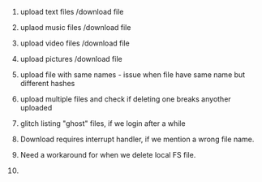 1.	upload text files /download file
2.	uplaod music files /download file
3.	upload video files /download file
4.	upload pictures /download file

5.	upload file with same names - issue when file have same name but different hashes
6.	upload multiple files and check if deleting one breaks anyother uploaded
7.	glitch listing "ghost" files, if we login after a while

8.	Download requires interrupt handler, if we mention a wrong file name.
9.	Need a workaround for when we delete local FS file.
10.	

